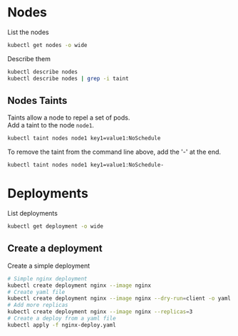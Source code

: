 # Nodes

List the nodes
```sh
kubectl get nodes -o wide
```
Describe them
```sh
kubectl describe nodes
kubectl describe nodes | grep -i taint
```


## Nodes Taints
Taints allow a node to repel a set of pods.<br>
Add a taint to the node `node1`.
```sh
kubectl taint nodes node1 key1=value1:NoSchedule
```
To remove the taint from the command line above, add the '-' at the end.
```sh
kubectl taint nodes node1 key1=value1:NoSchedule-
```


# Deployments

List deployments
```sh
kubectl get deployment -o wide
```

## Create a deployment

Create a simple deployment
```sh
# Simple nginx deployment
kubectl create deployment nginx --image nginx
# Create yaml file
kubectl create deployment nginx --image nginx --dry-run=client -o yaml > nginx-deploy.yaml
# Add more replicas
kubectl create deployment nginx --image nginx --replicas=3
# Create a deploy from a yaml file
kubectl apply -f nginx-deploy.yaml
```


